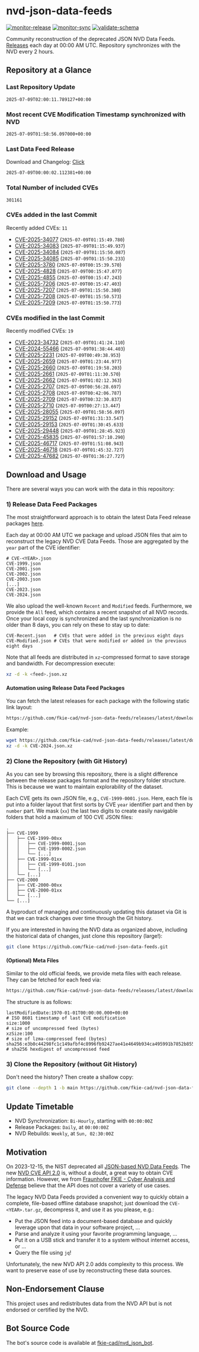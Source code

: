 # nvd-json-data-feeds

[![monitor-release](https://github.com/fkie-cad/nvd-json-data-feeds/actions/workflows/monitor_release.yml/badge.svg)](https://github.com/fkie-cad/nvd-json-data-feeds/actions/workflows/monitor_release.yml)
[![monitor-sync](https://github.com/fkie-cad/nvd-json-data-feeds/actions/workflows/monitor_sync.yml/badge.svg)](https://github.com/fkie-cad/nvd-json-data-feeds/actions/workflows/monitor_sync.yml)
[![validate-schema](https://github.com/fkie-cad/nvd-json-data-feeds/actions/workflows/validate_schema.yml/badge.svg)](https://github.com/fkie-cad/nvd-json-data-feeds/actions/workflows/validate_schema.yml)

Community reconstruction of the deprecated JSON NVD Data Feeds.
[Releases](https://github.com/fkie-cad/nvd-json-data-feeds/releases/latest) each day at 00:00 AM UTC.
Repository synchronizes with the NVD every 2 hours.

## Repository at a Glance

### Last Repository Update

```plain
2025-07-09T02:00:11.789127+00:00
```

### Most recent CVE Modification Timestamp synchronized with NVD

```plain
2025-07-09T01:58:56.097000+00:00
```

### Last Data Feed Release

Download and Changelog: [Click](https://github.com/fkie-cad/nvd-json-data-feeds/releases/latest)

```plain
2025-07-09T00:00:02.112381+00:00
```

### Total Number of included CVEs

```plain
301161
```

### CVEs added in the last Commit

Recently added CVEs: `11`

- [CVE-2025-34077](CVE-2025/CVE-2025-340xx/CVE-2025-34077.json) (`2025-07-09T01:15:49.780`)
- [CVE-2025-34083](CVE-2025/CVE-2025-340xx/CVE-2025-34083.json) (`2025-07-09T01:15:49.937`)
- [CVE-2025-34084](CVE-2025/CVE-2025-340xx/CVE-2025-34084.json) (`2025-07-09T01:15:50.087`)
- [CVE-2025-34085](CVE-2025/CVE-2025-340xx/CVE-2025-34085.json) (`2025-07-09T01:15:50.233`)
- [CVE-2025-3780](CVE-2025/CVE-2025-37xx/CVE-2025-3780.json) (`2025-07-09T00:15:39.570`)
- [CVE-2025-4828](CVE-2025/CVE-2025-48xx/CVE-2025-4828.json) (`2025-07-09T00:15:47.077`)
- [CVE-2025-4855](CVE-2025/CVE-2025-48xx/CVE-2025-4855.json) (`2025-07-09T00:15:47.243`)
- [CVE-2025-7206](CVE-2025/CVE-2025-72xx/CVE-2025-7206.json) (`2025-07-09T00:15:47.403`)
- [CVE-2025-7207](CVE-2025/CVE-2025-72xx/CVE-2025-7207.json) (`2025-07-09T01:15:50.380`)
- [CVE-2025-7208](CVE-2025/CVE-2025-72xx/CVE-2025-7208.json) (`2025-07-09T01:15:50.573`)
- [CVE-2025-7209](CVE-2025/CVE-2025-72xx/CVE-2025-7209.json) (`2025-07-09T01:15:50.773`)


### CVEs modified in the last Commit

Recently modified CVEs: `19`

- [CVE-2023-34732](CVE-2023/CVE-2023-347xx/CVE-2023-34732.json) (`2025-07-09T01:41:24.110`)
- [CVE-2024-55466](CVE-2024/CVE-2024-554xx/CVE-2024-55466.json) (`2025-07-09T01:38:44.403`)
- [CVE-2025-2231](CVE-2025/CVE-2025-22xx/CVE-2025-2231.json) (`2025-07-09T00:49:38.953`)
- [CVE-2025-2659](CVE-2025/CVE-2025-26xx/CVE-2025-2659.json) (`2025-07-09T01:23:44.977`)
- [CVE-2025-2660](CVE-2025/CVE-2025-26xx/CVE-2025-2660.json) (`2025-07-09T01:19:58.203`)
- [CVE-2025-2661](CVE-2025/CVE-2025-26xx/CVE-2025-2661.json) (`2025-07-09T01:11:30.570`)
- [CVE-2025-2662](CVE-2025/CVE-2025-26xx/CVE-2025-2662.json) (`2025-07-09T01:02:12.363`)
- [CVE-2025-2707](CVE-2025/CVE-2025-27xx/CVE-2025-2707.json) (`2025-07-09T00:56:28.697`)
- [CVE-2025-2708](CVE-2025/CVE-2025-27xx/CVE-2025-2708.json) (`2025-07-09T00:42:06.787`)
- [CVE-2025-2709](CVE-2025/CVE-2025-27xx/CVE-2025-2709.json) (`2025-07-09T00:32:30.837`)
- [CVE-2025-2710](CVE-2025/CVE-2025-27xx/CVE-2025-2710.json) (`2025-07-09T00:27:13.447`)
- [CVE-2025-28055](CVE-2025/CVE-2025-280xx/CVE-2025-28055.json) (`2025-07-09T01:58:56.097`)
- [CVE-2025-29152](CVE-2025/CVE-2025-291xx/CVE-2025-29152.json) (`2025-07-09T01:31:33.547`)
- [CVE-2025-29153](CVE-2025/CVE-2025-291xx/CVE-2025-29153.json) (`2025-07-09T01:30:45.633`)
- [CVE-2025-29448](CVE-2025/CVE-2025-294xx/CVE-2025-29448.json) (`2025-07-09T01:28:45.923`)
- [CVE-2025-45835](CVE-2025/CVE-2025-458xx/CVE-2025-45835.json) (`2025-07-09T01:57:10.290`)
- [CVE-2025-46717](CVE-2025/CVE-2025-467xx/CVE-2025-46717.json) (`2025-07-09T01:51:08.943`)
- [CVE-2025-46718](CVE-2025/CVE-2025-467xx/CVE-2025-46718.json) (`2025-07-09T01:45:32.727`)
- [CVE-2025-47682](CVE-2025/CVE-2025-476xx/CVE-2025-47682.json) (`2025-07-09T01:36:27.727`)


## Download and Usage

There are several ways you can work with the data in this repository:

### 1) Release Data Feed Packages

The most straightforward approach is to obtain the latest Data Feed release packages [here](https://github.com/fkie-cad/nvd-json-data-feeds/releases/latest).

Each day at 00:00 AM UTC we package and upload JSON files that aim to reconstruct the legacy NVD CVE Data Feeds.
Those are aggregated by the `year` part of the CVE identifier:

```
# CVE-<YEAR>.json
CVE-1999.json
CVE-2001.json
CVE-2002.json
CVE-2003.json
[...]
CVE-2023.json
CVE-2024.json
```

We also upload the well-known `Recent` and `Modified` feeds.
Furthermore, we provide the `All` feed, which contains a recent snapshot of all NVD records.
Once your local copy is synchronized and the last synchronization is no older than 8 days, you can rely on these to stay up to date:

```plain
CVE-Recent.json   # CVEs that were added in the previous eight days
CVE-Modified.json # CVEs that were modified or added in the previous eight days
```

Note that all feeds are distributed in `xz`-compressed format to save storage and bandwidth.
For decompression execute:

```sh
xz -d -k <feed>.json.xz
```

#### Automation using Release Data Feed Packages

You can fetch the latest releases for each package with the following static link layout:

```sh
https://github.com/fkie-cad/nvd-json-data-feeds/releases/latest/download/CVE-<YEAR>.json.xz
```

Example:

```sh
wget https://github.com/fkie-cad/nvd-json-data-feeds/releases/latest/download/CVE-2024.json.xz
xz -d -k CVE-2024.json.xz
```

### 2) Clone the Repository (with Git History)

As you can see by browsing this repository, there is a slight difference between the release packages format and the repository folder structure.
This is because we want to maintain explorability of the dataset.

Each CVE gets its own JSON file, e.g., `CVE-1999-0001.json`.
Here, each file is put into a folder layout that first sorts by CVE `year` identifier part and then by `number` part.
We mask (`xx`) the last two digits to create easily navigable folders that hold a maximum of 100 CVE JSON files:

```plain
.
├── CVE-1999
│   ├── CVE-1999-00xx
│   │   ├── CVE-1999-0001.json
│   │   ├── CVE-1999-0002.json
│   │   └── [...]
│   ├── CVE-1999-01xx
│   │   ├── CVE-1999-0101.json
│   │   └── [...]
│   └── [...]
├── CVE-2000
│   ├── CVE-2000-00xx
│   ├── CVE-2000-01xx
│   └── [...]
└── [...]
```

A byproduct of managing and continuously updating this dataset via Git is that we can track changes over time through the Git history.

If you are interested in having the NVD data as organized above, including the historical data of changes, just clone this repository (large!):

```sh
git clone https://github.com/fkie-cad/nvd-json-data-feeds.git
```

#### (Optional) Meta Files

Similar to the old official feeds, we provide meta files with each release. They can be fetched for each feed via:

```sh
https://github.com/fkie-cad/nvd-json-data-feeds/releases/latest/download/CVE-<YEAR>.meta
```

The structure is as follows:

```plain
lastModifiedDate:1970-01-01T00:00:00.000+00:00                          # ISO 8601 timestamp of last CVE modification
size:1000                                                               # size of uncompressed feed (bytes)
xzSize:100                                                              # size of lzma-compressed feed (bytes)
sha256:e3b0c44298fc1c149afbf4c8996fb92427ae41e4649b934ca495991b7852b855 # sha256 hexdigest of uncompressed feed
```

### 3) Clone the Repository (without Git History)

Don't need the history? Then create a shallow copy:

```sh
git clone --depth 1 -b main https://github.com/fkie-cad/nvd-json-data-feeds.git
```


## Update Timetable

* NVD Synchronization: `Bi-Hourly`, starting with `00:00:00Z`
* Release Packages: `Daily`, at `00:00:00Z`
* NVD Rebuilds: `Weekly`, at `Sun, 02:30:00Z`


## Motivation

On 2023-12-15, the NIST deprecated all [JSON-based NVD Data Feeds](https://nvd.nist.gov/vuln/data-feeds#divRetirementBanner-1).
The new [NVD CVE API 2.0](https://nvd.nist.gov/developers/vulnerabilities) is, without a doubt, a great way to obtain CVE information.
However, we from [Fraunhofer FKIE - Cyber Analysis and Defense](https://www.fkie.fraunhofer.de/en/departments/cad.html) believe that the API does not cover a variety of use cases.

The legacy NVD Data Feeds provided a convenient way to quickly obtain a complete, file-based offline database snapshot; just download the `CVE-<YEAR>.tar.gz`, decompress it, and use it as you please, e.g.:

- Put the JSON feed into a document-based database and quickly leverage upon that data in your software project, ...
- Parse and analyze it using your favorite programming language, ...
- Put it on a USB stick and transfer it to a system without internet access, or ...
- Query the file using `jq`!

Unfortunately, the new NVD API 2.0 adds complexity to this process.
We want to preserve ease of use by reconstructing these data sources.

## Non-Endorsement Clause

This project uses and redistributes data from the NVD API but is not endorsed or certified by the NVD.

## Bot Source Code

The bot's source code is available at [fkie-cad/nvd\_json\_bot](https://github.com/fkie-cad/nvd_json_bot).